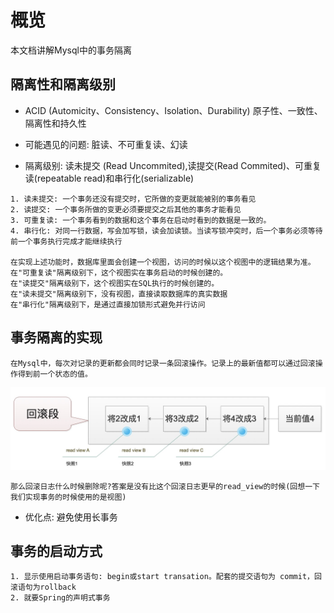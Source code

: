 # 概览

本文档讲解Mysql中的事务隔离

## 隔离性和隔离级别

* ACID (Automicity、Consistency、Isolation、Durability) 原子性、一致性、隔离性和持久性

* 可能遇见的问题: 脏读、不可重复读、幻读

* 隔离级别: 读未提交 (Read Uncommited),读提交(Read Commited)、可重复读(repeatable read)和串行化(serializable)
  
```
1. 读未提交: 一个事务还没有提交时，它所做的变更就能被别的事务看见
2. 读提交: 一个事务所做的变更必须要提交之后其他的事务才能看见
3. 可重复读: 一个事务看到的数据和这个事务在启动时看到的数据是一致的。
4. 串行化: 对同一行数据，写会加写锁，读会加读锁。当读写锁冲突时，后一个事务必须等待前一个事务执行完成才能继续执行

在实现上述功能时，数据库里面会创建一个视图，访问的时候以这个视图中的逻辑结果为准。  
在"可重复读"隔离级别下，这个视图实在事务启动的时候创建的。  
在"读提交"隔离级别下，这个视图实在SQL执行的时候创建的。
在"读未提交"隔离级别下，没有视图，直接读取数据库的真实数据
在"串行化"隔离级别下，是通过直接加锁形式避免并行访问
```

## 事务隔离的实现

```
在Mysql中，每次对记录的更新都会同时记录一条回滚操作。记录上的最新值都可以通过回滚操作得到前一个状态的值。
```

![03-mvvc.jpg](images/03-mvvc.jpg)

```
那么回滚日志什么时候删除呢?答案是没有比这个回滚日志更早的read_view的时候(回想一下我们实现事务的时候使用的是视图)
```

* 优化点: 避免使用长事务

## 事务的启动方式

```
1. 显示使用启动事务语句: begin或start transation。配套的提交语句为 commit，回滚语句为rollback
2. 就要Spring的声明式事务
```